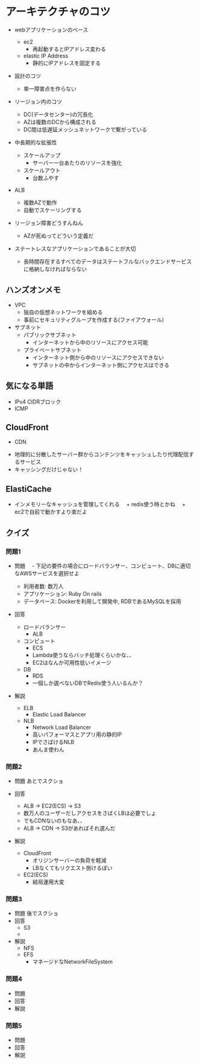 # アーキテクチャのコツ
- webアプリケーションのベース
    + ec2
        - 再起動するとIPアドレス変わる
    + elastic IP Address
        - 静的にIPアドレスを固定する
- 設計のコツ
    + 単一障害点を作らない
- リージョン内のコツ
    + DC(データセンター)の冗長化
    + AZは複数のDCから構成される
    + DC間は低遅延メッシュネットワークで繋がっている

- 中長期的な拡張性
    + スケールアップ
        - サーバー一台あたりのリソースを強化
    + スケールアウト
        - 台数ふやす
- ALB
    + 複数AZで動作
    + 自動でスケーリングする
- リージョン障害どうすんねん
    + AZが死ぬってどういう定義だ

- ステートレスなアプリケーションであることが大切
    + 長時間存在するすべてのデータはステートフルなバックエンドサービスに格納しなければならない

## ハンズオンメモ
- VPC
    + 独自の仮想ネットワークを組める
    + 事前にセキュリティグループを作成する(ファイアウォール)
- サブネット
    + パブリックサブネット
        - インターネットから中のリソースにアクセス可能
    + プライベートサブネット
        - インターネット側から中のリソースにアクセスできない
        - サブネットの中からインターネット側にアクセスはできる

## 気になる単語
- IPv4 CIDRブロック
- ICMP


## CloudFront
- CDN
 + 地理的に分散したサーバー群からコンテンツをキャッシュしたり代理配信するサービス
 + キャッシングだけじゃない！

## ElastiCache
- インメモリーなキャッシュを管理してくれる
　+ redis使う時とかね
　+ ec2で自前で動かすより楽だよ

## クイズ

### 問題1
- 問題
　- 下記の要件の場合にロードバランサー、コンピュート、DBに適切なAWSサービスを選択せよ
    + 利用者数: 数万人
    + アプリケーション: Ruby On rails
    + データベース: Dockerを利用して開発中, RDBであるMySQLを採用
- 回答
    - ロードバランサー
        + ALB
    - コンピュート
        + ECS
        + Lambda使うならバッチ処理くらいかな、、
        + EC2はなんか可用性低いイメージ
    - DB
        + RDS
        + 一個しか選べないDBでRedis使う人いるんか？

- 解説
    - ELB
        - Elastic Load Balancer
    - NLB
        - Network Load Balancer
        - 高いパフォーマスとアプリ用の静的IP
        - IPでさばけるNLB
        - あんま使わん



### 問題2
- 問題
あとでスクショ

- 回答
    - ALB -> EC2(ECS) -> S3
    - 数万人のユーザーだしアクセスをさばくLBは必要でしょ
    - でもCDNないのもなあ、、
    - ALB -> CDN -> S3があればそれ選んだ
- 解説
    - CloudFront
        - オリジンサーバーの負荷を軽減
        - LBなくてもリクエスト捌けるぽい
    - EC2(ECS)
        - 結局運用大変
        


### 問題3
- 問題
後でスクショ
- 回答
    - S3
    - 
- 解説
    - NFS
    - EFS
        + マネージドなNetworkFileSystem


### 問題4
- 問題
- 回答
- 解説

### 問題5
- 問題
- 回答
- 解説
